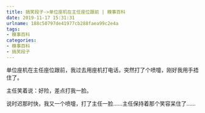 ```yaml
---
title: 搞笑段子->单位座机在主任座位跟前 | 糗事百科
date: 2019-11-17 15:31:31
urlname: 188c50797de41977cb288faea99c2e4a
tags: 
- 糗事百科
categories:
- 糗事百科
- 搞笑段子
---
```

单位座机在主任座位跟前，我过去用座机打电话，突然打了个喷嚏，刚好我用手捂住了。

主任笑着说：好险，差点打我一脸。

说时迟那时快，我又一个喷嚏，打了主任一脸……主任保持着那个笑容呆住了……


